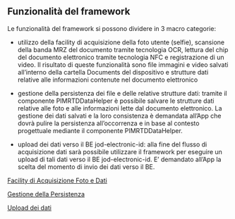 ﻿


## Funzionalità del framework
Le funzionalità del framework si possono dividere in 3 macro categorie:

 
 - utilizzo della facility di acquisizione della foto utente
          (selfie), scansione della banda MRZ del documento tramite
          tecnologia OCR, lettura del chip del documento elettronico
          tramite tecnologia NFC e registrazione di un video. Il risultato
          di queste funzionalità sono file immagini e video salvati
          all’interno della cartella Documents del dispositivo e strutture
          dati relative alle informazioni contenute nel documento
          elettronico



 - gestione della persistenza dei file e delle relative strutture dati:
   tramite il componente PIMRTDDataHelper è possibile salvare le
   strutture dati relative alle foto e alle informazioni lette dal documento elettronico. La gestione dei dati salvati e la loro
   consistenza è demandata all’App che dovrà pulire la persistenza
   all’occorrenza e in base al contesto progettuale mediante il
   componente PIMRTDDataHelper.
   
 - upload dei dati verso il BE jod-electronic-id: alla fine del flusso
   di acquisizione dati sarà possibile utilizzare il framework per
   eseguire un upload di tali dati verso il BE jod-electronic-id. E’
   demandato all’App la scelta del momento di invio dei dati verso il
   BE.
   
[Facility di Acquisizione Foto e Dati](FacilityAcquisizioneFotoDati.md)

[Gestione della Persistenza](GestionePersistenza.md)

[Upload dei dati](uploadDati.md)

